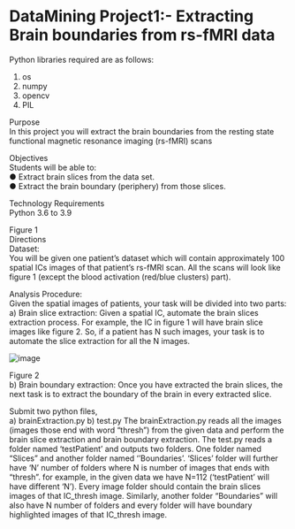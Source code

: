 # DataMining Project1:- Extracting Brain boundaries from rs-fMRI data

Python libraries required are as follows:
1. os
2. numpy
3. opencv
4. PIL

Purpose  
In this project you will extract the brain boundaries from the resting state functional magnetic resonance 
imaging (rs-fMRI) scans 

Objectives  
Students will be able to:  
● Extract brain slices from the data set.  
● Extract the brain boundary (periphery) from those slices.  
  
Technology Requirements  
Python 3.6 to 3.9  


  
Figure 1  
Directions  
Dataset:  
You will be given one patient’s dataset which will contain approximately 100 spatial ICs images of that patient’s 
rs-fMRI scan. All the scans will look like figure 1 (except the blood activation (red/blue clusters) part).  
  
Analysis Procedure:  
Given the spatial images of patients, your task will be divided into two parts:  
a) Brain  slice  extraction:  Given  a  spatial  IC,  automate the brain  slices  extraction  process.  For  example, the  IC  in 
figure 1 will have brain slice images like figure 2. So, if a patient has N such images, your task is to automate the 
slice extraction for all the N images.  
  
![image](https://user-images.githubusercontent.com/73743263/191850870-ca8e297b-308f-464f-aba7-15348d6b2ac7.png)
  
  
Figure 2  
b) Brain boundary extraction: Once you have extracted the brain slices, the next task is to extract the boundary of 
the brain in every extracted slice. 

Submit two python files,  
a) brainExtraction.py 
b) test.py 
The brainExtraction.py reads all the images (images those end with word “thresh”) from the given data and 
perform the brain slice extraction and brain boundary extraction. The test.py reads a folder named ‘testPatient’ 
and outputs two folders. One folder named “Slices” and another folder named ‘’Boundaries’. ‘Slices’ folder will 
further have ‘N’ number of folders where N is number of images that ends with “thresh”. for example, in the given 
data we have N=112 (‘testPatient’ will have different ‘N’). Every image folder  should  contain  the  brain  slices 
images of that IC_thresh image. Similarly, another folder “Boundaries” will also have N number of folders and 
every folder will have boundary highlighted images of that IC_thresh image. 
